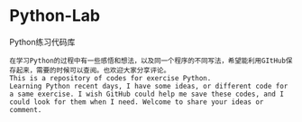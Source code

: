 # Python-Lab
Python练习代码库

	在学习Python的过程中有一些感悟和想法，以及同一个程序的不同写法，希望能利用GItHub保存起来，需要的时候可以查阅。也欢迎大家分享评论。
	This is a repository of codes for exercise Python.
	Learning Python recent days, I have some ideas, or different code for a same exercise. I wish GitHub could help me save these codes, and I could look for them when I need. Welcome to share your ideas or comment.
